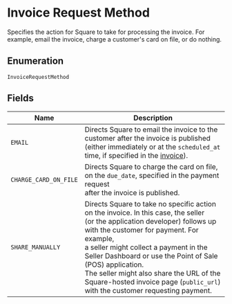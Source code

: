 
# Invoice Request Method

Specifies the action for Square to take for processing the invoice. For example,
email the invoice, charge a customer's card on file, or do nothing.

## Enumeration

`InvoiceRequestMethod`

## Fields

| Name | Description |
|  --- | --- |
| `EMAIL` | Directs Square to email the invoice to the customer after the invoice is published<br>(either immediately or at the `scheduled_at` time, if specified in the [invoice](#type-invoice)). |
| `CHARGE_CARD_ON_FILE` | Directs Square to charge the card on file, on the `due_date`, specified in the payment request<br>after the invoice is published. |
| `SHARE_MANUALLY` | Directs Square to take no specific action on the invoice. In this case, the seller<br>(or the application developer) follows up with the customer for payment. For example,<br>a seller might collect a payment in the Seller Dashboard or use the Point of Sale (POS) application.<br>The seller might also share the URL of the Square-hosted invoice page (`public_url`) with the customer requesting payment. |

